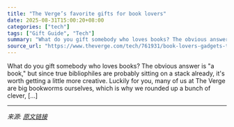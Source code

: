 ```yaml
---
title: "The Verge’s favorite gifts for book lovers"
date: 2025-08-31T15:00:20+08:00
categories: ["tech"]
tags: ["Gift Guide", "Tech"]
summary: "What do you gift somebody who loves books? The obvious answer is \"a book,\" but since true bibliophiles are probably sitting on a stack already, it's worth getting a little more creative. Luckily for y"
source_url: "https://www.theverge.com/tech/761931/book-lovers-gadgets-tech-gift-guide-ideas-unique-holiday"
---
```


What do you gift somebody who loves books? The obvious answer is "a book," but since true bibliophiles are probably sitting on a stack already, it's worth getting a little more creative. Luckily for you, many of us at The Verge are big bookworms ourselves, which is why we rounded up a bunch of clever, [&#8230;]

---

*来源: [原文链接](https://www.theverge.com/tech/761931/book-lovers-gadgets-tech-gift-guide-ideas-unique-holiday)*

